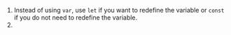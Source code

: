 1. Instead of using `var`, use `let` if you want to redefine the variable or `const` if you do not need to redefine the variable.
2. 